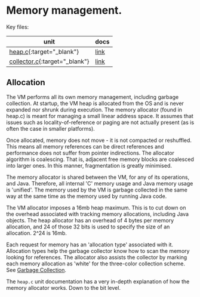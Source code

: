 # Memory management.

Key files:

| unit                                                                                 | docs                                  |
|--------------------------------------------------------------------------------------|---------------------------------------|
| [heap.c](https://github.com/babevm/babevm/blob/master/src/c/heap.c){:target="_blank"}            | [link](doxygen/html/heap_8c.html)     |
| [collector.c](https://github.com/babevm/babevm/blob/master/src/c/collector.c){:target="_blank"}  | [link](doxygen/html/collector_8c.html) |

## Allocation

The VM performs all its own memory management, including garbage collection.  At startup, the VM heap is allocated from the OS and is never expanded nor shrunk during execution.  The memory allocator (found in heap.c) is meant for managing a small linear address space.  It assumes that issues such as locality-of-reference or paging are not actually present (as is often the case in smaller platforms).

Once allocated, memory does not move - it is not compacted or reshuffled.   This means all memory references can be direct references and performance does not suffer from pointer indirections.  The allocator algorithm is coalescing. That is, adjacent free memory blocks are coalesced into larger ones. In this manner, fragmentation is greatly minimised.

The memory allocator is shared between the VM, for any of its operations, and Java.  Therefore, all internal 'C' memory usage and Java memory usage is 'unified'. The memory used by the VM is garbage collected in the same way at the same time as the memory used by running Java code.

The VM allocator imposes a 16mb heap maximum.  This is to cut down on the overhead associated with tracking memory allocations, including Java objects.  The heap allocator has an overhead of 4 bytes per memory allocation, and 24 of those 32 bits is used to specify the size of an allocation.  2^24 is 16mb.

Each request for memory has an 'allocation type' associated with it.  Allocation types help the garbage collector know how to scan the memory looking for references.  The allocator also assists the collector by marking each memory allocation as 'white' for the three-color collection scheme.  See [Garbage Collection](garbage_collection.md).

The `heap.c` unit documentation has a very in-depth explanation of how the memory allocator works.  Down to the bit level. 

